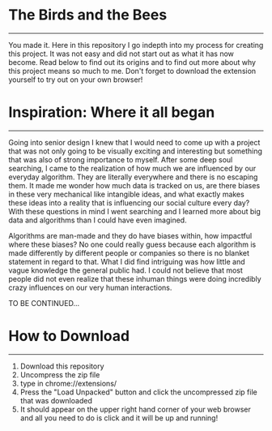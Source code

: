 # The Birds and the Bees
***
You made it. Here in this repository I go indepth into my process for creating this project. It was not easy and did not start out as what it has now become. Read below to find out its origins and to find out more about why this project means so much to me. Don't forget to download the extension yourself to try out on your own browser!

# Inspiration: Where it all began
***
Going into senior design I knew that I would need to come up with a project that was not only going to be visually exciting and interesting but something that was also of strong importance to myself. After some deep soul searching, I came to the realization of how much we are influenced by our everyday algorithm. They are literally everywhere and there is no escaping them. It made me wonder how much data is tracked on us, are there biases in these very mechanical like intangible ideas, and what exactly makes these ideas into a reality that is influencing our social culture every day? With these questions in mind I went searching and I learned more about big data and algorithms than I could have even imagined. 

Algorithms are man-made and they do have biases within, how impactful where these biases? No one could really guess because each algorithm is made differently by different people or companies so there is no blanket statement in regard to that. What I did find intriguing was how little and vague knowledge the general public had. I could not believe that most people did not even realize that these inhuman things were doing incredibly crazy influences on our very human interactions.
 
 
 TO BE CONTINUED...



# How to Download
***
1. Download this repository
2. Uncompress the zip file
3. type in chrome://extensions/
4. Press the "Load Unpacked" button and click the uncompressed zip file that was downloaded
5. It should appear on the upper right hand corner of your web browser and all you need to do is click and it will be up and running!



